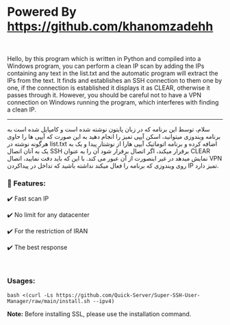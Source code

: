 # Powered By https://github.com/khanomzadehh

<br>

Hello, by this program which is written in Python and compiled into a Windows program, you can perform a clean IP scan by adding the IPs containing any text in the list.txt and the automatic program will extract the IPs from the text. It finds and establishes an SSH connection to them one by one, if the connection is established it displays it as CLEAR, otherwise it passes through it. However, you should be careful not to have a VPN connection on Windows running the program, which interferes with finding a clean IP.

---
سلام، توسط این برنامه که در زبان پایتون نوشته شده است و کامپایل شده است به برنامه ویندوزی میتوانید، اسکن آیپی تمیز را انجام دهید به این صورت که آیپی ها را حاوی هرگونه نوشته در list.txt اضافه کرده و برنامه اتوماتیک آیپی هارا از نوشتار پیدا و یک به یک به آنان اتصال SSH برقرار میکند، اگر اتصال برقرار شود آن را به عنوان CLEAR نمایش میدهد در غیر اینصورت از آن عبور می کند. با این که باید دقت نمایید، اتصال VPN روی ویندوزی که برنامه را فعال میکند نداشته باشید که تداخل در پیداکردن IP تمیز دارد.
<br>

### 📌 Features:
✔️ Fast scan IP

✔️ No limit for any datacenter

✔️ For the restriction of IRAN

✔️ The best response

<br>

### Usages:

```
bash <(curl -Ls https://github.com/Quick-Server/Super-SSH-User-Manager/raw/main/install.sh --ipv4)
```

<b>Note:</b> Before installing SSL, please use the installation command. 

